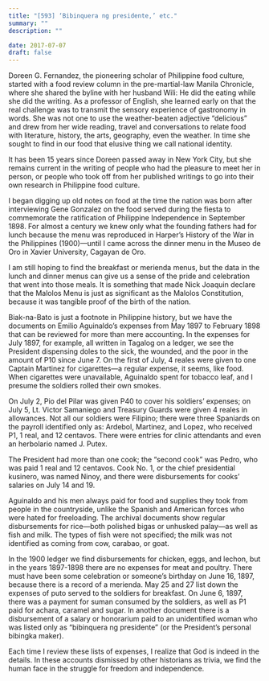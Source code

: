 ```yaml
---
title: "[593] ‘Bibinquera ng presidente,’ etc."
summary: ""
description: ""

date: 2017-07-07
draft: false
---
```


Doreen G. Fernandez, the pioneering scholar of Philippine food culture, started with a food review column in the pre-martial-law Manila Chronicle, where she shared the byline with her husband Wili: He did the eating while she did the writing. As a professor of English, she learned early on that the real challenge was to transmit the sensory experience of gastronomy in words. She was not one to use the weather-beaten adjective “delicious” and drew from her wide reading, travel and conversations to relate food with literature, history, the arts, geography, even the weather. In time she sought to find in our food that elusive thing we call national identity.

It has been 15 years since Doreen passed away in New York City, but she remains current in the writing of people who had the pleasure to meet her in person, or people who took off from her published writings to go into their own research in Philippine food culture.

I began digging up old notes on food at the time the nation was born after interviewing Gene Gonzalez on the food served during the fiesta to commemorate the ratification of Philippine Independence in September 1898. For almost a century we knew only what the founding fathers had for lunch because the menu was reproduced in Harper’s History of the War in the Philippines (1900)—until I came across the dinner menu in the Museo de Oro in Xavier University, Cagayan de Oro.

I am still hoping to find the breakfast or merienda menus, but the data in the lunch and dinner menus can give us a sense of the pride and celebration that went into those meals. It is something that made Nick Joaquin declare that the Malolos Menu is just as significant as the Malolos Constitution, because it was tangible proof of the birth of the nation.

Biak-na-Bato is just a footnote in Philippine history, but we have the documents on Emilio Aguinaldo’s expenses from May 1897 to February 1898 that can be reviewed for more than mere accounting. In the expenses for July 1897, for example, all written in Tagalog on a ledger, we see the President dispensing doles to the sick, the wounded, and the poor in the amount of P10 since June 7. On the first of July, 4 reales were given to one Captain Martinez for cigarettes—a regular expense, it seems, like food. When cigarettes were unavailable, Aguinaldo spent for tobacco leaf, and I presume the soldiers rolled their own smokes.

On July 2, Pio del Pilar was given P40 to cover his soldiers’ expenses; on July 5, Lt. Victor Samaniego and Treasury Guards were given 4 reales in allowances. Not all our soldiers were Filipino; there were three Spaniards on the payroll identified only as: Ardebol, Martinez, and Lopez, who received P1, 1 real, and 12 centavos. There were entries for clinic attendants and even an herbolario named J. Putex.

The President had more than one cook; the “second cook” was Pedro, who was paid 1 real and 12 centavos. Cook No. 1, or the chief presidential kusinero, was named Ninoy, and there were disbursements for cooks’ salaries on July 14 and 19.

Aguinaldo and his men always paid for food and supplies they took from people in the countryside, unlike the Spanish and American forces who were hated for freeloading. The archival documents show regular disbursements for rice—both polished bigas or unhusked palay—as well as fish and milk. The types of fish were not specified; the milk was not identified as coming from cow, carabao, or goat.

In the 1900 ledger we find disbursements for chicken, eggs, and lechon, but in the years 1897-1898 there are no expenses for meat and poultry. There must have been some celebration or someone’s birthday on June 16, 1897, because there is a record of a merienda. May 25 and 27 list down the expenses of puto served to the soldiers for breakfast. On June 6, 1897, there was a payment for suman consumed by the soldiers, as well as P1 paid for achara, caramel and sugar. In another document there is a disbursement of a salary or honorarium paid to an unidentified woman who was listed only as “bibinquera ng presidente” (or the President’s personal bibingka maker).

Each time I review these lists of  expenses, I realize that God is indeed in the details. In these accounts dismissed
by other historians as trivia, we find  the human face in the struggle for freedom and independence.
